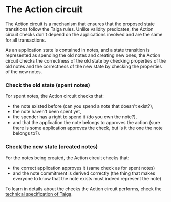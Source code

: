 # The Action circuit

The Action circuit is a mechanism that ensures that the proposed state transitions follow the Taiga rules. 
Unlike validity predicates, the Action circuit checks don't depend on the applications involved and are the same for all transactions.

As an application state is contained in notes, and a state transition is represented as spending the old notes and creating new ones,
the Action circuit checks the correctness of the old state by checking properties of the old notes and the correctness of the new state by checking the properties of the new notes.

### Check the old state (spent notes)

For spent notes, the Action circuit checks that:
* the note existed before (can you spend a note that doesn't exist?),
* the note haven't been spent yet,
* the spender has a right to spend it (do you own the note?),
* and that the application the note belongs to approves the action (sure there is some application approves the check, but is it the one the note belongs to?).

### Check the new state (created notes)

For the notes being created, the Action circuit checks that:
* the correct application approves it (same check as for spent notes)
* and the note commitment is derived correctly (the thing that makes everyone to know that the note exists must indeed represent the note)

To learn in details about the checks the Action circuit performs, check the [technical specification of Taiga](./spec.md).
